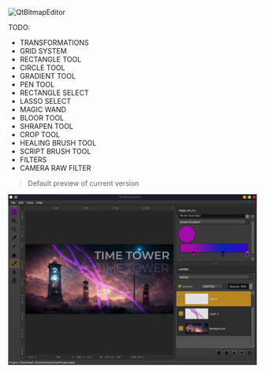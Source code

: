 ![QtBitmapEditor](https://socialify.git.ci/0xMartin/QtBitmapEditor/image?description=1&font=Inter&forks=1&issues=1&language=1&name=1&owner=1&pattern=Circuit%20Board&stargazers=1&theme=Light)

TODO:
* TRANSFORMATIONS
* GRID SYSTEM
* RECTANGLE TOOL
* CIRCLE TOOL
* GRADIENT TOOL
* PEN TOOL
* RECTANGLE SELECT
* LASSO SELECT
* MAGIC WAND
* BLOOR TOOL
* SHRAPEN TOOL
* CROP TOOL
* HEALING BRUSH TOOL
* SCRIPT BRUSH TOOL
* FILTERS
* CAMERA RAW FILTER

> Default preview of current version
<img src="./doc/img1.png">
